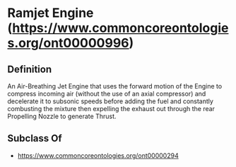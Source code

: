 # Ramjet Engine (https://www.commoncoreontologies.org/ont00000996)

## Definition
An Air-Breathing Jet Engine that uses the forward motion of the Engine to compress incoming air (without the use of an axial compressor) and decelerate it to subsonic speeds before adding the fuel and constantly combusting the mixture then expelling the exhaust out through the rear Propelling Nozzle to generate Thrust.

## Subclass Of
- https://www.commoncoreontologies.org/ont00000294

